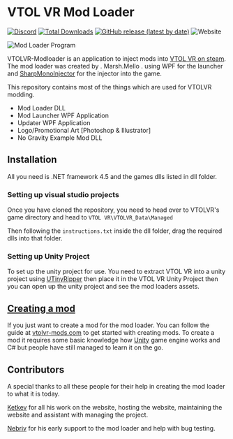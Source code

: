 # VTOL VR Mod Loader 

[![Discord](https://img.shields.io/discord/597153468834119710?label=VTOL%20VR%20Modding&logo=discord&style=flat-square)](https://discord.gg/XZeeafp "Discord Invite") [![Total Downloads](https://img.shields.io/github/downloads/MarshMello0/VTOLVR-ModLoader/total?label=Total%20Downloads&style=flat-square)](https://vtolvr-mods.com/ "Mod Loader's Website") [![GitHub release (latest by date)](https://img.shields.io/github/v/release/MarshMello0/VTOLVR-ModLoader?label=Current%20Release&style=flat-square)](https://github.com/MarshMello0/VTOLVR-ModLoader/releases "Releases Tab") ![Website](https://img.shields.io/website?down_message=Offline&label=Website%20Status&up_message=Online&style=flat-square&url=https%3A%2F%2Fvtolvr-mods.com%2F)

![Mod Loader Program](https://vtolvr-mods.com/files/modloader2.gif#)

VTOLVR-Modloader is an application to inject mods into [VTOL VR on steam](https://github.com/warbler/SharpMonoInjector "VTOL VR Steam Page"). The mod loader was created by . Marsh.Mello . using WPF for the launcher and [SharpMonoInjector](https://github.com/warbler/SharpMonoInjector "Github Repository for SharpMonoInjector") for the injector into the game. 

This repository contains most of the things which are used for VTOLVR modding.
 
- Mod Loader DLL
- Mod Launcher WPF Application 
- Updater WPF Application 
- Logo/Promotional Art [Photoshop & Illustrator]
- No Gravity Example Mod DLL


## Installation

All you need is .NET framework 4.5 and the games dlls listed in dll folder.

### Setting up visual studio projects

Once you have cloned the repository, you need to head over to VTOLVR's game directory and head to ``VTOL VR\VTOLVR_Data\Managed``

Then following the ``instructions.txt`` inside the dll folder, drag the required dlls into that folder.

### Setting up Unity Project
 
To set up the unity project for use. You need to extract VTOL VR into a unity project using [UTinyRipper](https://sourceforge.net/projects/utinyripper/files/ "UTinyRipper Download") then place it in the VTOL VR Unity Project then you can open up the unity project and see the mod loaders assets.

## [Creating a mod](https://vtolvr-mods.com/creating-a-mod.php "Guide on creating a mod")

If you just want to create a mod for the mod loader. You can follow the guide at [vtolvr-mods.com](https://vtolvr-mods.com/creating-a-mod.php "Guide on how to create a mod") to get started with creating mods. To create a mod it requires some basic knowledge how [Unity](https://unity.com/ "Unity Game Engine") game engine works and C# but people have still managed to learn it on the go.

## Contributors

A special thanks to all these people for their help in creating the mod loader to what it is today.

[Ketkev](https://github.com/ketkev "Ketkev's Github") for all his work on the website, hosting the website, maintaining the website and assistant with managing the project.

[Nebriv](https://github.com/nebriv "Nebriv's Github") for his early support to the mod loader and help with bug testing.


